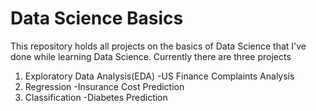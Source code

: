# Data Science Basics

This repository holds all projects on the basics of Data Science that I've done while learning Data Science. Currently there are three projects
1. Exploratory Data Analysis(EDA)
	-US Finance Complaints Analysis
2. Regression
	-Insurance Cost Prediction
3. Classification
	-Diabetes Prediction
